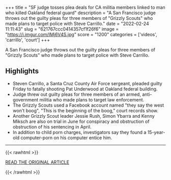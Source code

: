 +++
title = "SF judge tosses plea deals for CA militia members linked to man who killed Oakland federal guard"
description = "A San Francisco judge throws out the guilty pleas for three members of \"Grizzly Scouts\" who made plans to target police with Steve Carrillo."
date = "2022-02-24 11:11:43"
slug = "621767ccc0414357cf1f26f6"
image = "https://i.imgur.com/IMj6V4S.jpg"
score = "1200"
categories = ['videos', 'carrillo', 'court']
+++

A San Francisco judge throws out the guilty pleas for three members of \"Grizzly Scouts\" who made plans to target police with Steve Carrillo.

## Highlights

- Steven Carrillo, a Santa Cruz County Air Force sergeant, pleaded guilty Friday to fatally shooting Pat Underwood at Oakland federal building.
- Judge threw out guilty pleas for three members of an armed, anti-government militia who made plans to target law enforcement.
- The Grizzly Scouts used a Facebook account named "they say the west won't boog", "This is the beginning of the boog," court records show.
- Another Grizzly Scout leader Jessie Rush, Simon Ybarra and Kenny Miksch are also on trial in June for conspiracy and obstruction of obstruction of his sentencing in April.
- In addition to child porn charges, investigators say they found a 15-year-old computer-porn on his computer entice him.

---

{{< rawhtml >}}
  <p class="article-category">
    <a target="_blank" href="https://abc7news.com/steven-carrillo-air-force-grizzly-scouts-david-patrick-underwood-boogaloo-movement/11590907/">READ THE ORIGINAL ARTICLE</a>
  </p>
{{< /rawhtml >}}
